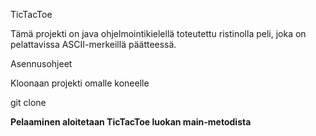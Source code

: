 TicTacToe 

Tämä projekti on java ohjelmointikielellä toteutettu ristinolla peli, joka on pelattavissa ASCII-merkeillä päätteessä.


Asennusohjeet

Kloonaan projekti omalle koneelle

git clone 




**Pelaaminen aloitetaan TicTacToe luokan main-metodista**


